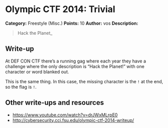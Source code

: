 # Olympic CTF 2014: Trivial

**Category:** Freestyle (Misc.)
**Points:** 10
**Author:** vos
**Description:**

> Hack the Planet\_

## Write-up

At DEF CON CTF there’s a running gag where each year they have a challenge where the only description is “Hack the Planet!” with one character or word blanked out.

This is the same thing. In this case, the missing character is the `!` at the end, so the flag is `!`.

## Other write-ups and resources

* <https://www.youtube.com/watch?v=drJWxMLrpE0>
* <http://cybersecurity.cci.fsu.edu/olympic-ctf-2014-writeup/>
